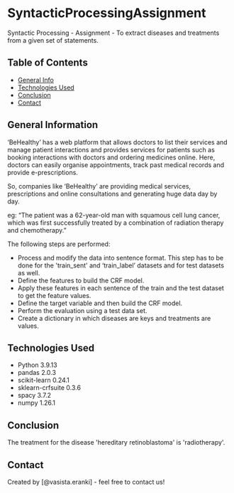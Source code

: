 # SyntacticProcessingAssignment
Syntactic Processing - Assignment - To extract diseases and treatments from a given set of statements. 



## Table of Contents

* [General Info](#general-information)
* [Technologies Used](#technologies-used)
* [Conclusion](#conclusion)
* [Contact](#contact)


## General Information

‘BeHealthy’ has a web platform that allows doctors to list their services and manage patient interactions and provides services for patients such as booking interactions with doctors and ordering medicines online. Here, doctors can easily organise appointments, track past medical records and provide e-prescriptions.

 

So, companies like ‘BeHealthy’ are providing medical services, prescriptions and online consultations and generating huge data day by day.

eg:
“The patient was a 62-year-old man with squamous cell lung cancer, which was first successfully treated by a combination of radiation therapy and chemotherapy.”


The following steps are performed:

- Process and modify the data into sentence format. This step has to be done for the 'train_sent' and ‘train_label’ datasets and for test datasets as well.
- Define the features to build the CRF model.
- Apply these features in each sentence of the train and the test dataset to get the feature values.
- Define the target variable and then build the CRF model.
- Perform the evaluation using a test data set.
- Create a dictionary in which diseases are keys and treatments are values.

## Technologies Used

- Python 3.9.13
- pandas 2.0.3
- scikit-learn 0.24.1
- sklearn-crfsuite 0.3.6
- spacy 3.7.2
- numpy 1.26.1


## Conclusion

The treatment for the disease 'hereditary retinoblastoma' is 'radiotherapy'.


## Contact

Created by [@vasista.eranki] - feel free to contact us!